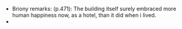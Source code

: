 - Briony remarks: (p.471): The building itself surely embraced more human happiness now, as a hotel, than it did when i lived.
-